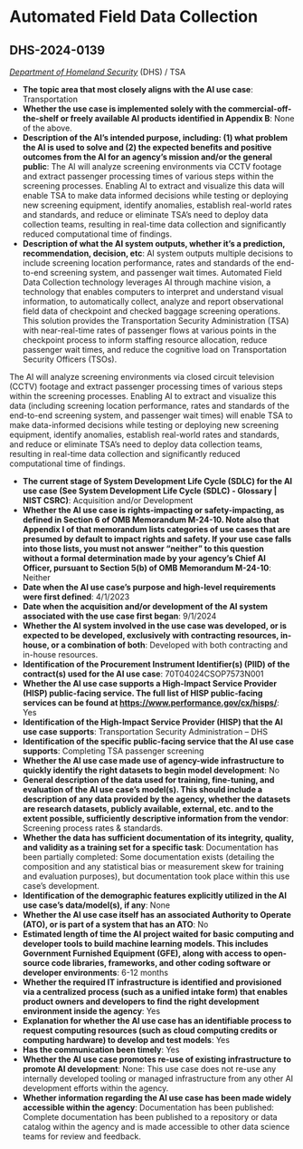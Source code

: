 # Automated Field Data Collection
## DHS-2024-0139
_[Department of Homeland Security](<../3_agency/Department of Homeland Security.md>)_ (DHS) / TSA


+ **The topic area that most closely aligns with the AI use case**: Transportation
+ **Whether the use case is implemented solely with the commercial-off-the-shelf or freely available AI products identified in Appendix B**: None of the above.
+ **Description of the AI’s intended purpose, including: (1) what problem the AI is used to solve and (2) the expected benefits and positive outcomes from the AI for an agency’s mission and/or the general public**: The AI will analyze screening environments via CCTV footage and extract passenger processing times of various steps within the screening processes. Enabling AI to extract and visualize this data will enable TSA to make data informed decisions while testing or deploying new screening equipment, identify anomalies, establish real-world rates and standards, and reduce or eliminate TSA’s need to deploy data collection teams, resulting in real-time data collection and significantly reduced computational time of findings.
+ **Description of what the AI system outputs, whether it’s a prediction, recommendation, decision, etc**: AI system outputs multiple decisions to include screening location performance, rates and standards of the end-to-end screening system, and passenger wait times.
Automated Field Data Collection technology leverages AI through machine vision, a technology that enables computers to interpret and understand visual information, to automatically collect, analyze and report observational field data of checkpoint and checked baggage screening operations. This solution provides the Transportation Security Administration (TSA) with near-real-time rates of passenger flows at various points in the checkpoint process to inform staffing resource allocation, reduce passenger wait times, and reduce the cognitive load on Transportation Security Officers (TSOs). 

The AI will analyze screening environments via closed circuit television (CCTV) footage and extract passenger processing times of various steps within the screening processes. Enabling AI to extract and visualize this data (including screening location performance, rates and standards of the end-to-end screening system, and passenger wait times) will enable TSA to make data-informed decisions while testing or deploying new screening equipment, identify anomalies, establish real-world rates and standards, and reduce or eliminate TSA’s need to deploy data collection teams, resulting in real-time data collection and significantly reduced computational time of findings. 
+ **The current stage of System Development Life Cycle (SDLC) for the AI use case (See System Development Life Cycle (SDLC) - Glossary | NIST CSRC)**: Acquisition and/or Development
+ **Whether the AI use case is rights-impacting or safety-impacting, as defined in Section 6 of OMB Memorandum M-24-10. Note also that Appendix I of that memorandum lists categories of use cases that are presumed by default to impact rights and safety. If your use case falls into those lists, you must not answer “neither” to this question without a formal determination made by your agency’s Chief AI Officer, pursuant to Section 5(b) of OMB Memorandum M-24-10**: Neither
+ **Date when the AI use case’s purpose and high-level requirements were first defined**: 4/1/2023
+ **Date when the acquisition and/or development of the AI system associated with the use case first began**: 9/1/2024
+ **Whether the AI system involved in the use case was developed, or is expected to be developed, exclusively with contracting resources, in-house, or a combination of both**: Developed with both contracting and in-house resources.
+ **Identification of the Procurement Instrument Identifier(s) (PIID) of the contract(s) used for the AI use case**: 70T04024CSOP7573N001
+ **Whether the AI use case supports a High-Impact Service Provider (HISP) public-facing service. The full list of HISP public-facing services can be found at https://www.performance.gov/cx/hisps/**: Yes
+ **Identification of the High-Impact Service Provider (HISP) that the AI use case supports**: Transportation Security Administration – DHS
+ **Identification of the specific public-facing service that the AI use case supports**: Completing TSA passenger screening
+ **Whether the AI use case made use of agency-wide infrastructure to quickly identify the right datasets to begin model development**: No
+ **General description of the data used for training, fine-tuning, and evaluation of the AI use case’s model(s). This should include a description of any data provided by the agency, whether the datasets are research datasets, publicly available, external, etc. and to the extent possible, sufficiently descriptive information from the vendor**: Screening process rates & standards.
+ **Whether the data has sufficient documentation of its integrity, quality, and validity as a training set for a specific task**: Documentation has been partially completed: Some documentation exists (detailing the composition and any statistical bias or measurement skew for training and evaluation purposes), but documentation took place within this use case’s development.
+ **Identification of the demographic features explicitly utilized in the AI use case’s data/model(s), if any**: None
+ **Whether the AI use case itself has an associated Authority to Operate (ATO), or is part of a system that has an ATO**: No
+ **Estimated length of time the AI project waited for basic computing and developer tools to build machine learning models. This includes Government Furnished Equipment (GFE), along with access to open-source code libraries, frameworks, and other coding software or developer environments**: 6-12 months
+ **Whether the required IT infrastructure is identified and provisioned via a centralized process (such as a unified intake form) that enables product owners and developers to find the right development environment inside the agency**: Yes
+ **Explanation for whether the AI use case has an identifiable process to request computing resources (such as cloud computing credits or computing hardware) to develop and test models**: Yes
+ **Has the communication been timely**: Yes
+ **Whether the AI use case promotes re-use of existing infrastructure to promote AI development**: None: This use case does not re-use any internally developed tooling or managed infrastructure from any other AI development efforts within the agency.
+ **Whether information regarding the AI use case has been made widely accessible within the agency**: Documentation has been published: Complete documentation has been published to a repository or data catalog within the agency and is made accessible to other data science teams for review and feedback.